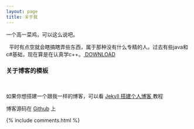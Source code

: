 ```yaml
---
layout: page
title: 关于我 
---
```

<p>
  
一个高一菜鸡，可以这么说吧。

<p>
  
平时有点空就会瞎搞瞎弄些东西，属于那种没有什么专精的人。过去有些java和c#基础，现在算是在认真学c++。<a href="http://ys-i.ys168.com/579817344/n3L453J77H5OLJTjsHxj/6%20min_%20Laughter%20Yoga%2029%20Oct%2009.mp3"> DOWNLOAD </a>

<p>

<h3> 关于博客的模板 </h3>  

<p>

如果你想搭建一个跟我一样的博客，可以看
<a href="/2016/10/jekyll_tutorials1/"> Jekyll 搭建个人博客 </a>
教程

<p> 

博客源码在 <a target="_blank" href='https://github.com/leopardpan/leopardpan.github.io/'>Github</a> 上

{% include comments.html %}




